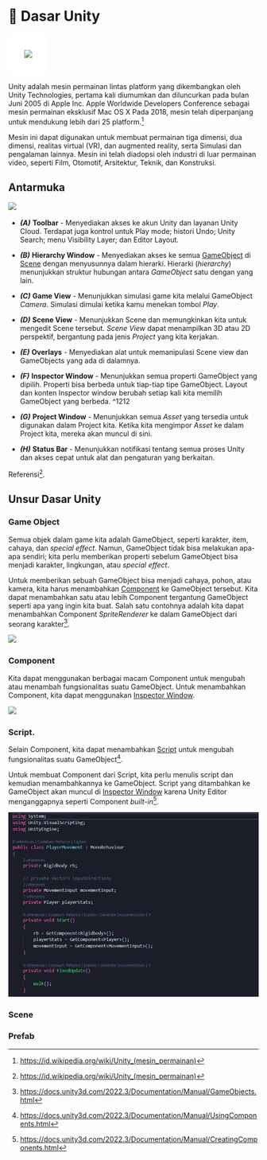 # 🔧 Dasar Unity
<img src="https://upload.wikimedia.org/wikipedia/commons/thumb/c/c4/Unity_2021.svg/320px-Unity_2021.svg.png" style="background: white; padding:2rem" />

Unity adalah mesin permainan lintas platform yang dikembangkan oleh Unity Technologies, pertama kali diumumkan dan diluncurkan pada bulan Juni 2005 di Apple Inc. Apple Worldwide Developers Conference sebagai mesin permainan eksklusif Mac OS X Pada 2018, mesin telah diperpanjang untuk mendukung lebih dari 25 platform.[^1]

Mesin ini dapat digunakan untuk membuat permainan tiga dimensi, dua dimensi, realitas virtual (VR), dan augmented reality, serta Simulasi dan pengalaman lainnya. Mesin ini telah diadopsi oleh industri di luar permainan video, seperti Film, Otomotif, Arsitektur, Teknik, dan Konstruksi.

[^1]:https://id.wikipedia.org/wiki/Unity_(mesin_permainan)

## Antarmuka
<img src="https://docs.unity3d.com/2022.3/Documentation/uploads/Main/using-editor-window.png">

- ***(A)*** **Toolbar** - Menyediakan akses ke akun Unity dan layanan Unity Cloud. Terdapat juga kontrol untuk Play mode; histori Undo; Unity Search; menu Visibility Layer; dan Editor Layout.
<!-- - The Toolbar provides access to your Unity Account and Unity Cloud Services. It also contains controls for Play mode; Undo history; Unity Search; a layer visibility menu; and the Editor layout menu. -->
- ***(B)*** **Hierarchy Window** - Menyediakan akses ke semua [GameObject](#game-object) di [Scene](#scene) dengan menyusunnya dalam hierarki. Hierarki (*hierarchy*) menunjukkan struktur hubungan antara *GameObject* satu dengan yang lain.
<!-- - The Hierarchy window is a hierarchical text representation of every GameObject in the Scene. Each item in the Scene has an entry in the hierarchy, so the two windows are inherently linked. The hierarchy reveals the structure of how GameObjects attach to each other. -->
- ***(C)***  **Game View** - Menunjukkan simulasi game kita melalui GameObject *Camera*. Simulasi dimulai ketika kamu menekan tombol *Play*.
<!-- - The Game view simulates what your final rendered game will look like through your Scene Cameras. When you click the Play button, the simulation begins. -->
- ***(D)*** **Scene View** - Menunjukkan Scene dan memungkinkan kita untuk mengedit Scene tersebut. *Scene View* dapat menampilkan 3D atau 2D perspektif, bergantung pada jenis *Project* yang kita kerjakan.
<!-- - The Scene view allows you to visually navigate and edit your Scene. The Scene view can display a 3D or 2D perspective, depending on the type of Project you are working on. -->
- ***(E)*** **Overlays** - Menyediakan alat untuk memanipulasi Scene view dan GameObjects yang ada di dalamnya.
<!-- - Overlays contain the basic tools for manipulating the Scene view and the GameObjects within it. You can also add custom Overlays to improve your workflow. -->
- ***(F)*** **Inspector Window** - Menunjukkan semua properti GameObject yang dipilih. Properti bisa berbeda untuk tiap-tiap tipe GameObject. Layout dan konten Inspector window berubah setiap kali kita memilih GameObject yang berbeda. ^1212
<!-- - The Inspector window allows you to view and edit all the properties of the currently selected GameObject. Because different types of GameObjects have different sets of properties, the layout and contents of the Inspector window change each time you select a different GameObject. -->
- ***(G)*** **Project Window** - Menunjukkan semua *Asset* yang tersedia untuk digunakan dalam Project kita. Ketika kita mengimpor *Asset* ke dalam Project kita, mereka akan muncul di sini.
<!-- - The Project window displays your library of Assets that are available to use in your Project. When you import Assets into your Project, they appear here. -->
- ***(H)*** **Status Bar** - Menunjukkan notifikasi tentang semua proses Unity dan akses cepat untuk alat dan pengaturan yang berkaitan.
<!-- - The status bar provides notifications about various Unity processes, and quick access to related tools and settings. -->

Referensi[^1].

## Unsur Dasar Unity
### Game Object
Semua objek dalam game kita adalah GameObject, seperti karakter, item, cahaya, dan *special effect*. Namun, GameObject tidak bisa melakukan apa-apa sendiri; kita perlu memberikan properti sebelum GameObject bisa menjadi karakter, lingkungan, atau *special effect*.

Untuk memberikan sebuah GameObject bisa menjadi cahaya, pohon, atau kamera, kita harus menambahkan [Component](#component) ke GameObject tersebut. Kita dapat menambahkan satu atau lebih Component tergantung GameObject seperti apa yang ingin kita buat. Salah satu contohnya adalah kita dapat menambahkan Component *SpriteRenderer* ke dalam GameObject dari seorang karakter[^2].

<img src="https://docs.unity3d.com/530/Documentation/uploads/Main/GameObjectCubeExample.png" height="300rem">

### Component
Kita dapat menggunakan berbagai macam Component untuk mengubah atau menambah fungsionalitas suatu GameObject. Untuk menambahkan Component, kita dapat menggunakan [Inspector Window](#antarmuka).

<img src="https://docs.unity3d.com/510/Documentation/uploads/Main/GameObject-maincamera.png" height="300rem">

### Script.
Selain Component, kita dapat menambahkan [Script](#script) untuk mengubah fungsionalitas suatu GameObject[^3].

Untuk membuat Component dari Script, kita perlu menulis script dan kemudian menambahkannya ke GameObject. Script yang ditambahkan ke GameObject akan muncul di [Inspector Window](#antarmuka) karena Unity Editor menganggapnya seperti Component *built-in*[^4].

<img src="/miniclass/game/assets/image.png">

### Scene

### Prefab

[^1]:https://docs.unity3d.com/2022.3/Documentation/Manual/UsingTheEditor.html
[^2]:https://docs.unity3d.com/2022.3/Documentation/Manual/GameObjects.html
[^3]:https://docs.unity3d.com/2022.3/Documentation/Manual/UsingComponents.html
[^4]:https://docs.unity3d.com/2022.3/Documentation/Manual/CreatingComponents.html
